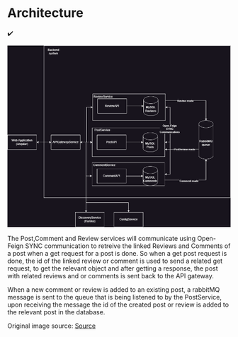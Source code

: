# Architecture

:heavy_check_mark:

![Architecture drawio](https://github.com/pxlit-projects/project-ThimoGubbelsPXL/blob/main/architecture/Architecture.png)

The Post,Comment and Review services will communicate using Open-Feign SYNC communication to retreive the linked Reviews and Comments of a post when a get request for a post is done.
So when a get post request is done, the id of the linked review or comment is used to send a related get request, to get the relevant object and after getting a response, the post with related reviews and or comments is sent back to the API gateway.

When a new comment or review is added to an existing post, a rabbitMQ message is sent to the queue that is being listened to by the PostService, upon receiving the message the id of the created post or review is added to the relevant post in the database.




Original image source:
[Source](https://docs.microsoft.com/en-us/dotnet/architecture/cloud-native/introduce-eshoponcontainers-reference-app)
